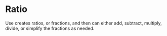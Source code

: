 # Ratio
Use creates ratios, or fractions, and then can either add, subtract, multiply, divide, or simplify the fractions as needed.
